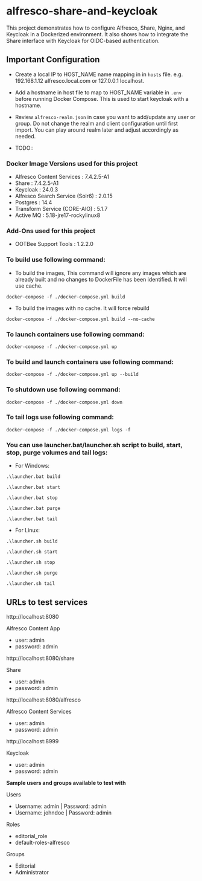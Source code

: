 # alfresco-share-and-keycloak

This project demonstrates how to configure Alfresco, Share, Nginx, and Keycloak in a Dockerized environment. It also shows how to integrate the Share interface with Keycloak for OIDC-based authentication.

## Important Configuration

- Create a local IP to HOST_NAME name mapping in in `hosts` file. e.g. 192.168.1.12 alfresco.local.com or 127.0.0.1 localhost.

- Add a hostname in host file to map to HOST_NAME variable in `.env` before running Docker Compose. This is used to start keycloak with a hostname.

- Review `alfresco-realm.json` in case you want to add/update any user or group. Do not change the realm and client configuration until first import. You can play around realm later and adjust accordingly as needed.

- TODO::


### Docker Image Versions used for this project

- Alfresco Content Services : 7.4.2.5-A1
- Share : 7.4.2.5-A1
- Keycloak : 24.0.3
- Alfresco Search Service (Solr6) : 2.0.15
- Postgres : 14.4
- Transform Service (CORE-AIO) : 5.1.7
- Active MQ : 5.18-jre17-rockylinux8

### Add-Ons used for this project

- OOTBee Support Tools : 1.2.2.0


### To build use following command:

- To build the images, This command will ignore any images which are already built and no changes to DockerFile has been identified. It will use cache.

`docker-compose -f ./docker-compose.yml build`

- To build the images with no cache. It will force rebuild

`docker-compose -f ./docker-compose.yml build --no-cache`


### To launch containers use following command:

`docker-compose -f ./docker-compose.yml up`


### To build and launch containers use following command:

`docker-compose -f ./docker-compose.yml up --build`


### To shutdown use following command:

`docker-compose -f ./docker-compose.yml down`

### To tail logs use following command:

`docker-compose -f ./docker-compose.yml logs -f`


### You can use launcher.bat/launcher.sh script to build, start, stop, purge volumes and tail logs:

- For Windows:

`.\launcher.bat build`

`.\launcher.bat start`

`.\launcher.bat stop`

`.\launcher.bat purge`

`.\launcher.bat tail`


- For Linux:

`.\launcher.sh build`

`.\launcher.sh start`

`.\launcher.sh stop`

`.\launcher.sh purge`

`.\launcher.sh tail`


## URLs to test services

http://localhost:8080

Alfresco Content App

* user: admin
* password: admin

http://localhost:8080/share

Share

* user: admin
* password: admin

http://localhost:8080/alfresco

Alfresco Content Services

* user: admin
* password: admin

http://localhost:8999

Keycloak

* user: admin
* password: admin

**Sample users and groups available to test with**

Users

* Username: admin | Password: admin
* Username: johndoe | Password: admin

Roles
* editorial_role
* default-roles-alfresco

Groups

* Editorial
* Administrator
